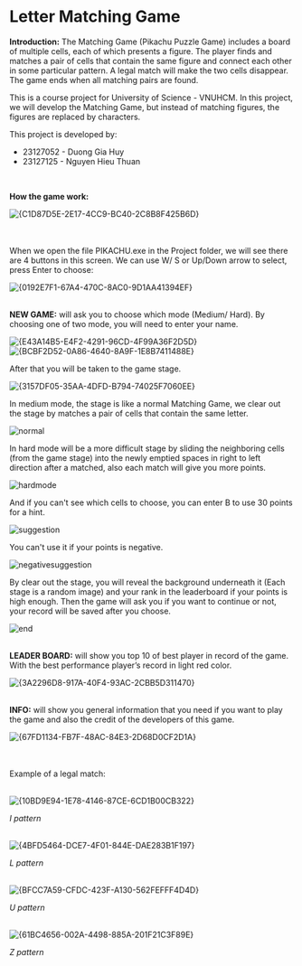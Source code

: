 # Letter Matching Game

**Introduction:**
The Matching Game (Pikachu Puzzle Game) includes a board of multiple cells,
each of which presents a figure. The player finds and matches a pair of cells that
contain the same figure and connect each other in some particular pattern. A legal
match will make the two cells disappear. The game ends when all matching pairs are
found.

This is a course project for University of Science - VNUHCM. In this project, we will develop the Matching Game, but instead of matching
figures, the figures are replaced by characters.

This project is developed by:
+ 23127052 - Duong Gia Huy
+ 23127125 - Nguyen Hieu Thuan

<br>

**How the game work:**

![{C1D87D5E-2E17-4CC9-BC40-2C8B8F425B6D}](https://github.com/user-attachments/assets/e028e22b-14b1-4a44-9afc-236b5f133611)

<br><br>
When we open the file PIKACHU.exe in the Project folder, we will see there are 4 buttons in this screen. We can use W/ S or Up/Down arrow to select, press Enter to choose:

![{0192E7F1-67A4-470C-8AC0-9D1AA41394EF}](https://github.com/user-attachments/assets/119ab43d-fe8c-4a26-9513-e966d4eea6aa)

<br>**NEW GAME:** will ask you to choose which mode (Medium/ Hard). By choosing one of two mode, you will need to enter your name.

![{E43A14B5-E4F2-4291-96CD-4F99A36F2D5D}](https://github.com/user-attachments/assets/46104196-204f-49e6-bf12-e80a8f8c5f28)
<br>
![{BCBF2D52-0A86-4640-8A9F-1E8B7411488E}](https://github.com/user-attachments/assets/956e4619-f377-475e-aa26-27366ed61ca9)

After that you will be taken to the game stage.

![{3157DF05-35AA-4DFD-B794-74025F7060EE}](https://github.com/user-attachments/assets/3ca662dc-3e65-4422-b184-b7fa2fae4556)


In medium mode, the stage is like a normal Matching Game, we clear out the stage by matches a pair of cells that contain the same letter.

![normal](https://github.com/user-attachments/assets/5d7c6a8a-0083-4e35-a262-d9d8b6643f5d)

In hard mode will be a more difficult stage by sliding the neighboring cells (from the game stage) into the newly emptied spaces in right to left direction after a matched, also each match will give you more points.

![hardmode](https://github.com/user-attachments/assets/22b82e48-bb58-42e5-a6e2-ded999fc94d2)

And if you can't see which cells to choose, you can enter B to use 30 points for a hint.

![suggestion](https://github.com/user-attachments/assets/0f9ec3e8-6934-4ddc-9add-e00d9cf26f7d)

You can't use it if your points is negative.

![negativesuggestion](https://github.com/user-attachments/assets/4f119e70-816a-4625-91aa-3b9829cf1e77)

By clear out the stage, you will reveal the background underneath it (Each stage is a random image) and your rank in the leaderboard if your points is high enough. Then the game will ask you if you want to continue or not, your record will be saved after you choose.

![end](https://github.com/user-attachments/assets/9825741d-8456-49c4-ba80-45780ace33fb)


<br>**LEADER BOARD:** will show you top 10 of best player in record of the game. With the best performance
player’s record in light red color.

![{3A2296D8-917A-40F4-93AC-2CBB5D311470}](https://github.com/user-attachments/assets/76c53ef4-56e2-4122-ab96-5429cb3bd8b8)


<br>**INFO:** will show you general information that you need if you want to play the game and also the credit of the developers of this game.

![{67FD1134-FB7F-48AC-84E3-2D68D0CF2D1A}](https://github.com/user-attachments/assets/f3611bdd-a14b-4ea4-b334-d2f8195a3306)

<br><br>
Example of a legal match:
<br><br>

![{10BD9E94-1E78-4146-87CE-6CD1B00CB322}](https://github.com/user-attachments/assets/f1aa0a09-9453-41f1-b74f-1fb9232853bc)

*I pattern*
<br><br>

![{4BFD5464-DCE7-4F01-844E-DAE283B1F197}](https://github.com/user-attachments/assets/42c14846-8ffe-40be-ba51-e10bd3789959)

*L pattern*
<br><br>

![{BFCC7A59-CFDC-423F-A130-562FEFFF4D4D}](https://github.com/user-attachments/assets/2b35d1d9-3692-42d2-8643-88ee7f6d7b4b)

*U pattern*
<br><br>

![{61BC4656-002A-4498-885A-201F21C3F89E}](https://github.com/user-attachments/assets/9c529c84-366a-42bb-8bb6-699c83da3426)

*Z pattern*


